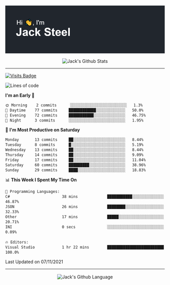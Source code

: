 <p align="center">
  <img align="center" src="https://github.com/JackSteel97/JackSteel97/blob/main/header.png?raw=true" alt="Hi, I'm Jack Steel" /> 
 </p>
<p align="center">
 <img align="center" src="https://github-readme-stats.vercel.app/api?username=jacksteel97&show_icons=true&count_private=true&theme=dracula" alt="Jack's Github Stats" /> 
</p>

<hr/>

[![Visits Badge](https://badges.pufler.dev/visits/JackSteel97/JackSteel97?color=blue&label=Profile%20Visits)](https://github.com/JackSteel97)
<!--START_SECTION:waka-->
![Lines of code](https://img.shields.io/badge/From%20Hello%20World%20I%27ve%20Written-1.4%20million%20lines%20of%20code-blue)

**I'm an Early 🐤** 

```text
🌞 Morning    2 commits      ░░░░░░░░░░░░░░░░░░░░░░░░░   1.3% 
🌆 Daytime    77 commits     ████████████░░░░░░░░░░░░░   50.0% 
🌃 Evening    72 commits     ███████████░░░░░░░░░░░░░░   46.75% 
🌙 Night      3 commits      ░░░░░░░░░░░░░░░░░░░░░░░░░   1.95%

```
📅 **I'm Most Productive on Saturday** 

```text
Monday       13 commits     ██░░░░░░░░░░░░░░░░░░░░░░░   8.44% 
Tuesday      8 commits      █░░░░░░░░░░░░░░░░░░░░░░░░   5.19% 
Wednesday    13 commits     ██░░░░░░░░░░░░░░░░░░░░░░░   8.44% 
Thursday     14 commits     ██░░░░░░░░░░░░░░░░░░░░░░░   9.09% 
Friday       17 commits     ██░░░░░░░░░░░░░░░░░░░░░░░   11.04% 
Saturday     60 commits     █████████░░░░░░░░░░░░░░░░   38.96% 
Sunday       29 commits     ████░░░░░░░░░░░░░░░░░░░░░   18.83%

```


📊 **This Week I Spent My Time On** 

```text
💬 Programming Languages: 
C#                       38 mins             ███████████░░░░░░░░░░░░░░   46.87% 
JSON                     26 mins             ████████░░░░░░░░░░░░░░░░░   32.33% 
Other                    17 mins             █████░░░░░░░░░░░░░░░░░░░░   20.71% 
INI                      0 secs              ░░░░░░░░░░░░░░░░░░░░░░░░░   0.09%

🔥 Editors: 
Visual Studio            1 hr 22 mins        █████████████████████████   100.0%

```


 Last Updated on 07/11/2021
<!--END_SECTION:waka-->

<hr/>

<p align="center">
    <img align="center" src="https://github-readme-stats.vercel.app/api/top-langs/?username=jacksteel97&langs_count=10&layout=compact&theme=dracula" alt="Jack's Github Language" /> 
</p>

